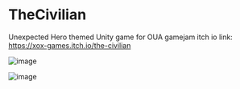 # TheCivilian
 Unexpected Hero themed Unity game for OUA gamejam
 itch io link: https://xox-games.itch.io/the-civilian

![image](https://github.com/RyzinGit/TheCivilian/assets/34654101/4e738372-8320-4b42-b1b0-093f1f90228d)

![image](https://github.com/RyzinGit/TheCivilian/assets/34654101/701f6b80-8302-4724-a828-90713be0bcec)
